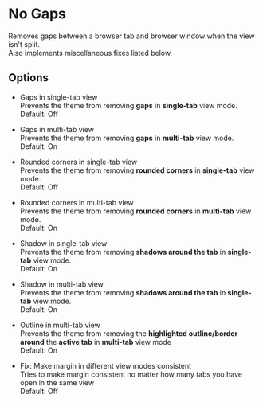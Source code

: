 # No Gaps  
Removes gaps between a browser tab and browser window when the view isn't split.  
Also implements miscellaneous fixes listed below.  
  
## Options  
- Gaps in single-tab view  
Prevents the theme from removing **gaps** in **single-tab** view mode.  
Default: Off  
  
- Gaps in multi-tab view  
Prevents the theme from removing **gaps** in **multi-tab** view mode.  
Default: On  
  
- Rounded corners in single-tab view  
Prevents the theme from removing **rounded corners** in **single-tab** view mode.  
Default: Off  
  
- Rounded corners in multi-tab view  
Prevents the theme from removing **rounded corners** in **multi-tab** view mode.  
Default: On  
  
- Shadow in single-tab view  
Prevents the theme from removing **shadows around the tab** in **single-tab** view mode.  
Default: On  
  
- Shadow in multi-tab view  
Prevents the theme from removing **shadows around the tab** in **single-tab** view mode.  
Default: On  
  
- Outline in multi-tab view  
Prevents the theme from removing the **highlighted outline/border around** the **active tab** in **multi-tab** view mode  
Default: On  
  
- Fix: Make margin in different view modes consistent  
Tries to make margin consistent no matter how many tabs you have open in the same view  
Default: Off  
